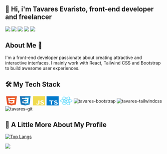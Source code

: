 ## 👋 Hi, i'm Tavares Evaristo, front-end developer and freelancer
<div> 
   <a href="https://www.facebook.com/profile.php?id=100074407205942" target="_blank"><img src="https://img.shields.io/badge/Facebook-1877F2?style=for-the-badge&logo=facebook&logoColor=white" target="_blank"></a>
  <a href="https://instagram.com/tavares_evaristo?igshid=YmMyMTA2M2Y=" target="_blank"><img  src="https://img.shields.io/badge/-Instagram-%23E4405F?style=for-the-badge&logo=instagram&logoColor=white" target="_blank"></a>
 <a href="https://discord.gg/wagxzStdcR" target="_blank"><img src="https://img.shields.io/badge/Discord-7289DA?style=for-the-badge&logo=discord&logoColor=white" target="_blank"></a>
  <a href = "tavaresevaristo07@gmail.com"><img src="https://img.shields.io/badge/-Gmail-%23333?style=for-the-badge&logo=gmail&logoColor=white" target="_blank"></a>
  <a href="https://www.linkedin.com/in/tavares-evaristo" target="_blank"><img src="https://img.shields.io/badge/-LinkedIn-%230077B5?style=for-the-badge&logo=linkedin&logoColor=white" target="_blank"></a> 
</div>

## About Me 🌟
I'm a front-end developer passionate about creating attractive and interactive interfaces. I mainly work with React, Tailwind CSS and Bootstrap to build awesome user experiences.

 ## 🛠  My Tech Stack
<div style="display: inline_block">
   <img align="center" alt="tavares-HTML" height="30" width="40" src="https://raw.githubusercontent.com/devicons/devicon/master/icons/html5/html5-original.svg">
  
   <img align="center" alt="tavares-CSS" height="30" width="40" src="https://raw.githubusercontent.com/devicons/devicon/master/icons/css3/css3-original.svg">
 
   <img align="center" alt="tavares-Js" height="30" width="40" src="https://raw.githubusercontent.com/devicons/devicon/master/icons/javascript/javascript-plain.svg">
  
   <img align="center" alt="tavares-Ts" height="30" width="40" src="https://raw.githubusercontent.com/devicons/devicon/master/icons/typescript/typescript-plain.svg">
   
   <img align="center" alt="tavares-React" height="30" width="40" src="https://raw.githubusercontent.com/devicons/devicon/master/icons/react/react-original.svg">
    
   <img align="center" alt="tavares-bootstrap" height="30" width="40" src="https://cdn.jsdelivr.net/gh/devicons/devicon/icons/bootstrap/bootstrap-original.svg">
  
   <img align="center" alt="tavares-tailwindcss" height="90" width="90" src="https://cdn.jsdelivr.net/gh/devicons/devicon/icons/tailwindcss/tailwindcss-original-wordmark.svg" />
   
   <img align="center" alt="tavares-git" color="white" height="50" width="50" src="https://cdn.jsdelivr.net/gh/devicons/devicon/icons/git/git-original-wordmark.svg" />
</div>

## 🚀 A Little More About My Profile
   [![Top Langs](https://github-readme-stats.vercel.app/api/top-langs/?username=tavaresevaristo&layout=compact)](https://github.com/tavaresevaristo/github-readme-stats) 

  <picture>
<source 
  srcset="https://github-readme-stats.vercel.app/api?username=tavaresevaristo&show_icons=true&theme=dracula"
  media="(prefers-color-scheme: dark)"
/>
<source
  srcset="https://github-readme-stats.vercel.app/api?username=tavaresevaristo&show_icons=true"
  media="(prefers-color-scheme: light), (prefers-color-scheme: no-preference)"
/>
<img src="https://github-readme-stats.vercel.app/api?username=tavaresevaristo&show_icons=true" />
</picture>
